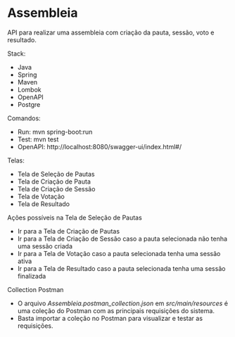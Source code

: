 # Assembleia

API para realizar uma assembleia com criação da pauta, sessão, voto e resultado.

Stack:
- Java
- Spring
- Maven
- Lombok
- OpenAPI
- Postgre

Comandos:
- Run: mvn spring-boot:run
- Test: mvn test
- OpenAPI: http://localhost:8080/swagger-ui/index.html#/


Telas:
- Tela de Seleção de Pautas
- Tela de Criação de Pauta
- Tela de Criação de Sessão
- Tela de Votação
- Tela de Resultado

Ações possíveis na Tela de Seleção de Pautas
- Ir para a Tela de Criação de Pautas
- Ir para a Tela de Criação de Sessão caso a pauta selecionada não tenha uma sessão criada
- Ir para a Tela de Votação caso a pauta selecionada tenha uma sessão ativa
- Ir para a Tela de Resultado caso a pauta selecionada tenha uma sessão finalizada

Collection Postman
- O arquivo *Assembleia.postman_collection.json* em *src/main/resources* é uma coleção do Postman com as principais requisições do sistema.
- Basta importar a coleção no Postman para visualizar e testar as requisições. 
